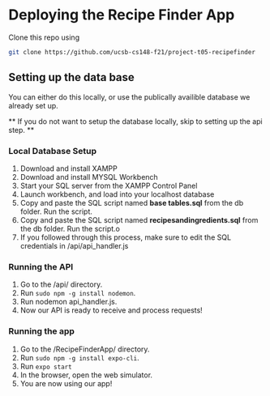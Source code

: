 # Deploying the Recipe Finder App

Clone this repo using 
```bash
git clone https://github.com/ucsb-cs148-f21/project-t05-recipefinder
```

## Setting up the data base

You can either do this locally, or use the publically availible database we already set up. 

** If you do not want to setup the database locally, skip to setting up the api step. **

### Local Database Setup

1. Download and install XAMPP
2. Download and install MYSQL Workbench
3. Start your SQL server from the XAMPP Control Panel
4. Launch workbench, and load into your localhost database
5. Copy and paste the SQL script named **base tables.sql** from the db folder. Run the script.
6. Copy and paste the SQL script named **recipesandingredients.sql** from the db folder. Run the script.o
7. If you followed through this process, make sure to edit the SQL credentials in /api/api\_handler.js

### Running the API

1. Go to the /api/ directory.
2. Run `sudo npm -g install nodemon`.
3. Run nodemon api\_handler.js.
4. Now our API is ready to receive and process requests!

### Running the app

1. Go to the /RecipeFinderApp/ directory.
2. Run `sudo npm -g install expo-cli`.
3. Run `expo start`
4. In the browser, open the web simulator.
5. You are now using our app!
